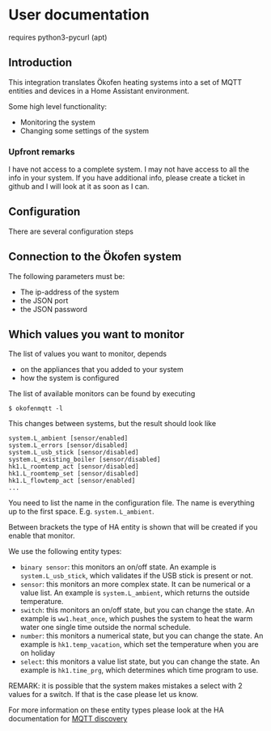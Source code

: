 # User documentation

requires python3-pycurl (apt)

## Introduction

This integration translates Ökofen heating systems into a set of MQTT 
entities and devices in a Home Assistant environment. 

Some high level functionality:
* Monitoring the system
* Changing some settings of the system

### Upfront remarks

I have not access to a complete system. I may not have access to all
the info in your system. If you have additional info, please create a 
ticket in github and I will look at it as soon as I can.

## Configuration

There are several configuration steps

## Connection to the Ökofen system

The following parameters must be:

* The ip-address of the system
* the JSON port
* the JSON password

## Which values you want to monitor

The list of values you want to monitor, depends

* on the appliances that you added to your system
* how the system is configured

The list of available monitors can be found by executing

```shell
$ okofenmqtt -l
```
This changes between systems, but the result should look like

```
system.L_ambient [sensor/enabled]
system.L_errors [sensor/disabled]
system.L_usb_stick [sensor/disabled]
system.L_existing_boiler [sensor/disabled]
hk1.L_roomtemp_act [sensor/disabled]
hk1.L_roomtemp_set [sensor/disabled]
hk1.L_flowtemp_act [sensor/enabled]
...
```
You need to list the name in the configuration file. The name is everything up to the first space. E.g. ```system.L_ambient```.

Between brackets the type of HA entity is shown that will be created
if you enable that monitor.

We use the following entity types:

* ```binary sensor```: this monitors an on/off state. An example is ```system.L_usb_stick```, which validates if the USB stick is present or not.
* ```sensor```: this monitors an more complex state. It can be numerical or a value list. An example is ```system.L_ambient```, which returns the outside temperature.
* ```switch```: this monitors an on/off state, but you can change the state. An example is ```ww1.heat_once```, which pushes the system to heat the warm water one single time outside the normal schedule.
* ```number```: this monitors a numerical state, but you can change the state. An example is ```hk1.temp_vacation```, which set the temperature when you are on holiday
* ```select```: this monitors a value list state, but you can change the state. An example is ```hk1.time_prg```, which determines which time program to use.

REMARK: it is possible that the system makes mistakes a select with 2 values for a switch. If that is the case please let us know.
  
For more information on these entity types please look at the HA documentation for [MQTT discovery](https://www.home-assistant.io/docs/mqtt/discovery/)